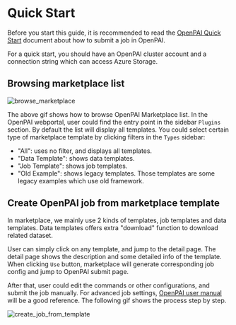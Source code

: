 # Quick Start

Before you start this guide, it is recommended to read the [OpenPAI Quick Start](https://openpai.readthedocs.io/en/latest/manual/cluster-user/quick-start.html) document about how to submit a job in OpenPAI.

For a quick start, you should have an OpenPAI cluster account and a connection string which can access Azure Storage.

## Browsing marketplace list

[comment]: < # TODO: Update "Data" tag to "Data template", and recording gif again >

![browse_marketplace](../images/browse_marketplace.gif)

The above gif shows how to browse OpenPAI Marketplace list. In the OpenPAI webportal, user could find the entry point in the sidebar `Plugins` section. By default the list will display all templates. You could select certain type of marketplace template by clicking filters in the `Types` sidebar:

- "All": uses no filter, and displays all templates.
- "Data Template": shows data templates.
- "Job Template": shows job templates.
- "Old Example": shows legacy templates. Those templates are some legacy examples which use old framework.

## Create OpenPAI job from marketplace template

In marketplace, we mainly use 2 kinds of templates, job templates and data templates. Data templates offers extra "download" function to download related dataset.

User can simply click on any template, and jump to the detail page. The detail page shows the description and some detailed info of the template. When clicking `Use` button, marketplace will generate corresponding job config and jump to OpenPAI submit page.

After that, user could edit the commands or other configurations, and submit the job manually. For advanced job settings, [OpenPAI user manual](https://openpai.readthedocs.io/en/latest/manual/cluster-user/how-to-use-advanced-job-settings.html) will be a good reference. The following gif shows the process step by step.

![create_job_from_template](../images/create_job_from_template.gif)
